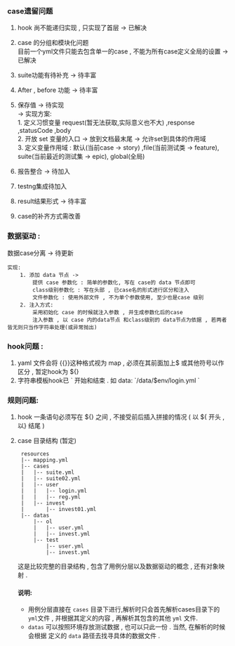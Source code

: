 ### case遗留问题
1. hook 尚不能递归实现 , 只实现了首层  -> 已解决
1. case 的分组和模块化问题  
    目前一个yml文件只能去包含单一的case , 不能为所有case定义全局的设置    -> 已解决
1. suite功能有待补充         -> 待丰富
1. After , before 功能   -> 待丰富
1. 保存值     -> 待实现  
    -> 实现方案:  
        1. 定义习惯变量 request(暂无法获取,实际意义也不大) ,response ,statusCode ,body  
        2. 开放 set 变量的入口 -> 放到文档最末尾 -> 允许set到具体的作用域  
        3. 定义变量作用域 : 默认(当前case -> story) ,file(当前测试类 -> feature), 
        suite(当前最近的测试集 -> epic), global(全局)  

1. 报告整合 -> 待加入  
1. testng集成待加入  
1. result结果形式 -> 待丰富  
1. case的补齐方式需改善  
### 数据驱动 :
 数据case分离   -> 待更新  
 
    实现:
        1. 添加 data 节点 ->
            提供 case 参数化 : 简单的参数化, 写在 case的 data 节点即可
            class级别参数化 : 写在头部 , 已case名的形式进行区分和注入
            文件参数化 : 使用外部文件 , 不为单个参数使用, 至少也是case 级别
        2. 注入方式:
            采用初始化 case 的时候就注入参数 , 并生成参数化后的case
            注入参数 , 以 case 内的data节点 和class级别的 data节点为依据 , 若两者皆无则只当作字符串处理(或异常抛出)

### hook问题 : 
 1. yaml 文件会将 {{}}这种格式视为 map , 必须在其前面加上$ 或其他符号以作区分 , 暂定hook为 ${}
 1. 字符串模板hook已 \` 开始和结束 . 如 data: \`/data/$env/login.yml \` 

### 规则问题:  
1. hook 一条语句必须写在 ${} 之间 , 不接受前后插入拼接的情况 ( 以 ${ 开头 , 以} 结尾 )
2. case 目录结构 (暂定)  

        resources
        |-- mapping.yml
        |-- cases
        |   |-- suite.yml
        |   |-- suite02.yml
        |   |-- user
        |   |   |-- login.yml
        |   |   |-- reg.yml 
        |   |-- invest
        |       |-- invest01.yml
        |-- datas
            |-- ol
            |   |-- user.yml
            |   |-- invest.yml
            |-- test
                |-- user.yml
                |-- invest.yml
    这是比较完整的目录结构 , 包含了用例分层以及数据驱动的概念 , 还有对象映射 .  
    #### 说明:  
    * 用例分层直接在 `cases` 目录下进行,解析时只会首先解析cases目录下的`yml`文件 , 
    并根据其定义的内容 , 再解析其包含的其他 `yml` 文件.
    * `datas` 可以按照环境存放测试数据 , 也可以只此一份 . 当然, 在解析的时候会根据
    定义的 `data` 路径去找寻具体的数据文件 .          